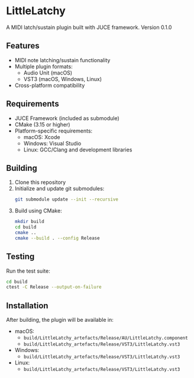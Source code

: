 # LittleLatchy

A MIDI latch/sustain plugin built with JUCE framework. Version 0.1.0

## Features
- MIDI note latching/sustain functionality
- Multiple plugin formats:
  - Audio Unit (macOS)
  - VST3 (macOS, Windows, Linux)
- Cross-platform compatibility

## Requirements
- JUCE Framework (included as submodule)
- CMake (3.15 or higher)
- Platform-specific requirements:
  - macOS: Xcode
  - Windows: Visual Studio
  - Linux: GCC/Clang and development libraries

## Building
1. Clone this repository
2. Initialize and update git submodules:
   ```bash
   git submodule update --init --recursive
   ```
3. Build using CMake:
   ```bash
   mkdir build
   cd build
   cmake ..
   cmake --build . --config Release
   ```

## Testing
Run the test suite:
```bash
cd build
ctest -C Release --output-on-failure
```

## Installation
After building, the plugin will be available in:
- macOS: 
  - `build/LittleLatchy_artefacts/Release/AU/LittleLatchy.component`
  - `build/LittleLatchy_artefacts/Release/VST3/LittleLatchy.vst3`
- Windows: 
  - `build/LittleLatchy_artefacts/Release/VST3/LittleLatchy.vst3`
- Linux: 
  - `build/LittleLatchy_artefacts/Release/VST3/LittleLatchy.vst3`
